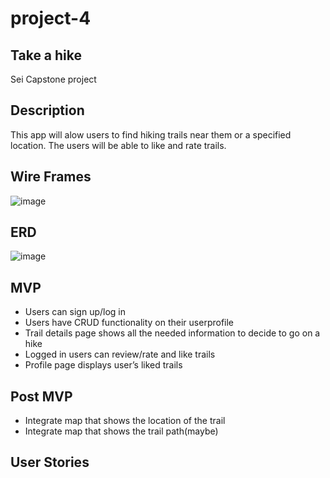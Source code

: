 # project-4
## Take a hike
Sei Capstone project

## Description
This app will alow users to find hiking trails near them or a specified location. The users will be able to like and rate trails.


## Wire Frames
![image](https://i.imgur.com/2WYspTg.png)


## ERD
![image](https://i.imgur.com/ez8MX9d.png)


## MVP
-	Users can sign up/log in 
-	Users have CRUD functionality on their userprofile
-	Trail details page shows all the needed information to decide to go on a hike
-	Logged in users can review/rate and like trails
-	Profile page displays user’s liked trails

## Post MVP
- Integrate map that shows the location of the trail
- Integrate map that shows the trail path(maybe)

## User Stories



